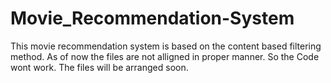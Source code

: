 # Movie_Recommendation-System
This movie recommendation system is based on the content based filtering method. As of now the files are not alligned in proper manner. So the Code wont work. The files will be arranged soon.
